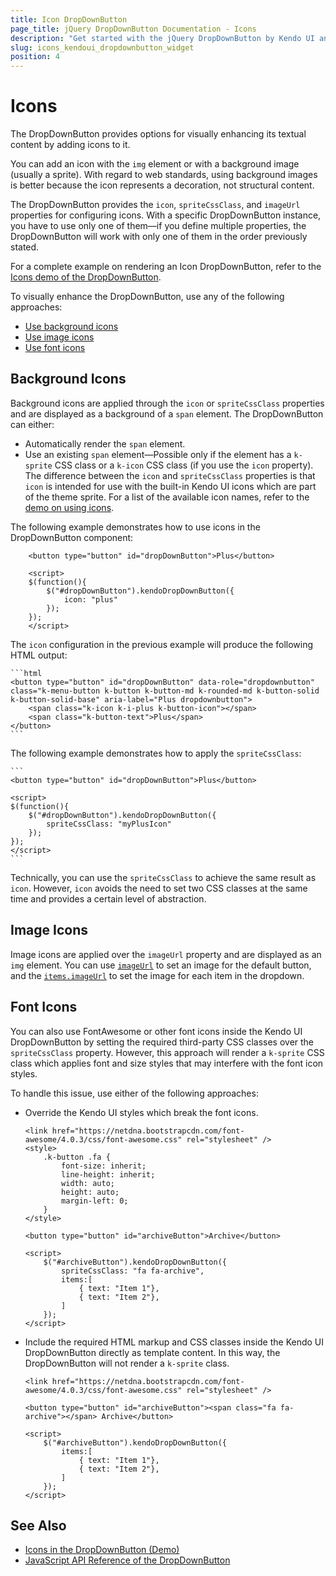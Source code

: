 ```yaml
---
title: Icon DropDownButton
page_title: jQuery DropDownButton Documentation - Icons
description: "Get started with the jQuery DropDownButton by Kendo UI and add background, image, or font icons to enhance the visualization of the component."
slug: icons_kendoui_dropdownbutton_widget
position: 4
---
```


# Icons

The DropDownButton provides options for visually enhancing its textual content by adding icons to it.

You can add an icon with the `img` element or with a background image (usually a sprite). With regard to web standards, using background images is better because the icon represents a decoration, not structural content.

The DropDownButton provides the `icon`, `spriteCssClass`, and `imageUrl` properties for configuring icons. With a specific DropDownButton instance, you have to use only one of them&mdash;if you define multiple properties, the DropDownButton will work with only one of them in the order previously stated.

For a complete example on rendering an Icon DropDownButton, refer to the [Icons demo of the DropDownButton](https://demos.telerik.com/kendo-ui/dropdownbutton/icons).

To visually enhance the DropDownButton, use any of the following approaches:
* [Use background icons](#background-icons)
* [Use image icons](#image-icons)
* [Use font icons](#font-icons)

## Background Icons

Background icons are applied through the `icon` or `spriteCssClass` properties and are displayed as a background of a `span` element. The DropDownButton can either:
* Automatically render the `span` element.
* Use an existing `span` element&mdash;Possible only if the element has a `k-sprite` CSS class or a `k-icon` CSS class (if you use the `icon` property).
The difference between the `icon` and `spriteCssClass` properties is that `icon` is intended for use with the built-in Kendo UI icons which are part of the theme sprite. For a list of the available icon names, refer to the [demo on using icons](https://demos.telerik.com/kendo-ui/web/styling/icons.html).

The following example demonstrates how to use icons in the DropDownButton component:

```
	<button type="button" id="dropDownButton">Plus</button>

	<script>
	$(function(){
		$("#dropDownButton").kendoDropDownButton({
			icon: "plus"
		});
	});
	</script>
```

The `icon` configuration in the previous example will produce the following HTML output:

	```html
    <button type="button" id="dropDownButton" data-role="dropdownbutton" class="k-menu-button k-button k-button-md k-rounded-md k-button-solid k-button-solid-base" aria-label="Plus dropdownbutton">
        <span class="k-icon k-i-plus k-button-icon"></span>
        <span class="k-button-text">Plus</span>
    </button>
    ```

The following example demonstrates how to apply the `spriteCssClass`:

	```
    <button type="button" id="dropDownButton">Plus</button>

	<script>
	$(function(){
		$("#dropDownButton").kendoDropDownButton({
			spriteCssClass: "myPlusIcon"
		});
	});
	</script>
    ```

Technically, you can use the `spriteCssClass` to achieve the same result as `icon`. However, `icon` avoids the need to set two CSS classes at the same time and provides a certain level of abstraction.

## Image Icons

Image icons are applied over the `imageUrl` property and are displayed as an `img` element. You can use [`imageUrl`](/api/javascript/ui/dropdownbutton/configuration/imageurl) to set an image for the default button, and the [`items.imageUrl`](/api/javascript/ui/dropdownbutton/configuration/items) to set the image for each item in the dropdown.

## Font Icons

You can also use FontAwesome or other font icons inside the Kendo UI DropDownButton by setting the required third-party CSS classes over the `spriteCssClass` property. However, this approach will render a `k-sprite` CSS class which applies font and size styles that may interfere with the font icon styles.

To handle this issue, use either of the following approaches:

* Override the Kendo UI styles which break the font icons.

    ```dojo
    <link href="https://netdna.bootstrapcdn.com/font-awesome/4.0.3/css/font-awesome.css" rel="stylesheet" />
    <style>
        .k-button .fa {
            font-size: inherit;
            line-height: inherit;
            width: auto;
            height: auto;
            margin-left: 0;
        }
    </style>

    <button type="button" id="archiveButton">Archive</button>

    <script>
        $("#archiveButton").kendoDropDownButton({
            spriteCssClass: "fa fa-archive",
            items:[
                { text: "Item 1"},
                { text: "Item 2"},
            ]
        });
    </script>
    ```

* Include the required HTML markup and CSS classes inside the Kendo UI DropDownButton directly as template content. In this way, the DropDownButton will not render a `k-sprite` class.

    ```dojo
    <link href="https://netdna.bootstrapcdn.com/font-awesome/4.0.3/css/font-awesome.css" rel="stylesheet" />

    <button type="button" id="archiveButton"><span class="fa fa-archive"></span> Archive</button>

    <script>
        $("#archiveButton").kendoDropDownButton({
            items:[
                { text: "Item 1"},
                { text: "Item 2"},
            ]
        });
    </script>
    ```

## See Also

* [Icons in the DropDownButton (Demo)](https://demos.telerik.com/kendo-ui/dropdownbutton/icons)
* [JavaScript API Reference of the DropDownButton](/api/javascript/ui/dropdownbutton)
